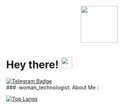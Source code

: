 <div id="header" align="center">
  <img src="https://giphy.com/stickers/thecodingspacerd-coder-letscode-thecodingspace-3SL41WtN5l9DNdPJGs" width="100"/>
</div>

<h1>
  Hey there!
  <img src="https://te.legra.ph/file/95b77a2aacd7f32bcfadb.mp4" width="30px"/>
</h1>


<div id="badge">
  <a href="https://t.me/davemak_e1">
    <img src="https://img.shields.io/badge/Telegram-blue?style=for-the-badge&logo=telegram&logoColor=white" alt="Telegram Badge"/>
  </a>
</div>
### :woman_technologist: About Me :

[![Top Langs](https://github-readme-stats.vercel.app/api/top-langs/?username=daveh566)](https://github.com/anuraghazra/github-readme-stats)
